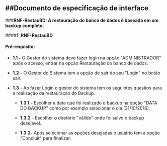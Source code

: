 
##**Documento de especificação de interface** 
-------------------------------------
###**RNF-RestauBD: A restauração do banco de dados é baseada em um backup completo.**

####**1**. **RNF-RestauBD**

#### **Pré-requisito:** 

* **1.1 -** O  Gestor do sistema deve fazer login na opção "ADMINISTRADOR" após o acesso, entrar na opção Restauração de banco de dados.

* **1.2** - O Gestor do Sistema tem a opção de sair do seu "Login"  no botão sair.

* **1.3** - Ao fazer Login o gestor do sistema tem os seguintes quesitos para a realização da restauração do Backup. 

	* **1.3.1** - Escolher a data que foi realizado o backup na opção "DATA DO BACKUP" como por exemplo selecionar o dia [31/10/2016].

	* **1.3.2** - Escolher o diretório "válido" onde foi salvo o backup desejável.

	* **1.3.2**- Após selecionar as opções desejadas o usuário tem a opção "Concluir" para 	finalizar.


